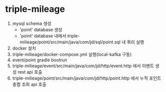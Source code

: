 # triple-mileage

1. mysql schema 생성
   - 'point' database 생성
   - 'point' database 내에서 triple-milieage/point/src/main/java/com/jd/sql/point.sql 내 쿼리 실행
2. docker 설치
3. triple-milieage/docker-compose.yml 실행(local-kafka 구동)
4. event/point gradle bootrun
5. triple-milieage/event/src/main/java/com/jd/http/event.http 에서 이벤트 생성 rest api 호출 
6. triple-milieage/point/src/main/java/com/jd/http/point.http 에서 누적 포인트 총합 조회 api 호출
